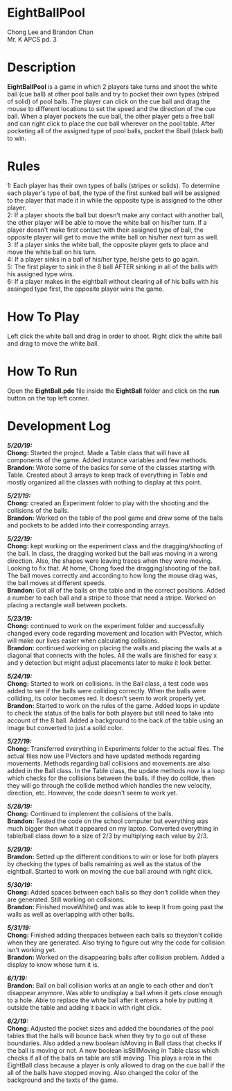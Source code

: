 # EightBallPool
Chong Lee and Brandon Chan\
Mr. K APCS pd. 3

# Description
**EightBallPool** is a game in which 2 players take turns and shoot the white ball (cue ball) at other pool balls and try to pocket their own types (striped of solid) of pool balls. The player can click on the cue ball and drag the mouse to different locations to set the speed and the direction of the cue ball. When a player pockets the cue ball, the other player gets a free ball and can right click to place the cue ball wherever on the pool table. After pocketing all of the assigned type of pool balls, pocket the 8ball (black ball) to win.

# Rules
1: Each player has their own types of balls (stripes or solids). To determine each player's type of ball, the type of the first sunked ball will be assigned to the player that made it in while the opposite type is assigned to the other player.\
2: If a player shoots the ball but doesn't make any contact with another ball, the other player will be able to move the white ball on his/her turn. If a player doesn't make first contact with their assigned type of ball, the opposite player will get to move the white ball on his/her next turn as well.\
3: If a player sinks the white ball, the opposite player gets to place and move the white ball on his turn.\
4: If a player sinks in a ball of his/her type, he/she gets to go again.\
5: The first player to sink in the 8 ball AFTER sinking in all of the balls with his assigned type wins.\
6: If a player makes in the eightball without clearing all of his balls with his assinged type first, the opposite player wins the game.

# How To Play
Left click the white ball and drag in order to shoot. Right click the white ball and drag to move the white ball.

# How To Run
Open the **EightBall.pde** file inside the **EightBall** folder and click on the **run** button on the top left corner.

# Development Log
**_5/20/19:_**\
**Chong:** Started the project. Made a Table class that will have all components of the game. Added instance variables and few methods.\
**Brandon:** Wrote some of the basics for some of the classes starting with Table. Created about 3 arrays to keep track of everything in Table and mostly organized all the classes with nothing to display at this point.

**_5/21/19:_**\
**Chong:** created an Experiment folder to play with the shooting and the collisions of the balls.\
**Brandon:** Worked on the table of the pool game and drew some of the balls and pockets to be added into their corresponding arrays.

**_5/22/19:_**\
**Chong:** kept working on the experiment class and the dragging/shooting of the ball. In class, the dragging worked but the ball was moving in a wrong direction. Also, the shapes were leaving traces when they were moving. Looking to fix that. At home, Chong fixed the dragging/shooting of the ball. The ball moves correctly and according to how long the mouse drag was, the ball moves at different speeds.\
**Brandon:** Got all of the balls on the table and in the correct positions. Added a number to each ball and a stripe to those that need a stripe. Worked on placing a rectangle wall between pockets.

**_5/23/19:_**\
**Chong:** continued to work on the experiment folder and successfully changed every code regarding movement and location with PVector, which will make our lives easier when calculating collisions.\
**Brandon:** continued working on placing the walls and placing the walls at a diagonal that connects with the holes. All the walls are finished for easy x and y detection but might adjust placements later to make it look better.

**_5/24/19:_**\
**Chong:** Started to work on collisions. In the Ball class, a test code was added to see if the balls were colliding correctly. When the balls were colliding, its color becomes red. It doesn't seem to work properly yet.\
**Brandon:** Started to work on the rules of the game. Added loops in update to check the status of the balls for both players but still need to take into account of the 8 ball. Added a background to the back of the table using an image but converted to just a solid color.

**_5/27/19:_**\
**Chong:** Transferred everything in Experiments folder to the actual files. The actual files now use PVectors and have updated methods regarding movements. Methods regarding ball collisions and movements are also added in the Ball class. In the Table class, the update methods now is a loop which checks for the collisions between the balls. If they do collide, then they will go through the collide method which handles the new velocity, direction, etc. However, the code doesn't seem to work yet.

**_5/28/19:_**\
**Chong:** Continued to implement the collisions of the balls.\
**Brandon:** Tested the code on the school computer but everything was much bigger than what it appeared on my laptop. Converted everything in table/ball class down to a size of 2/3 by multiplying each value by 2/3.

**_5/29/19:_**\
**Brandon:** Setted up the different conditions to win or lose for both players by checking the types of balls remaining as well as the status of the eightball. Started to work on moving the cue ball around with right click.

**_5/30/19:_**\
**Chong:** Added spaces between each balls so they don't collide when they are generated. Still working on collisions.\
**Brandon:** Finished moveWhite() and was able to keep it from going past the walls as well as overlapping with other balls.

**_5/31/19:_**\
**Chong:** Finished adding thespaces between each balls so theydon't collide when they are generated. Also trying to figure out why the code for collision isn't working yet.\
**Brandon:** Worked on the disappearing balls after collision problem. Added a display to know whose turn it is.

**_6/1/19:_**\
**Brandon:** Ball on ball collision works at an angle to each other and don't disappear anymore. Was able to undisplay a ball when it gets close enough to a hole. Able to replace the white ball after it enters a hole by putting it outside the table and adding it back in with right click.

**_6/2/19:_**\
**Chong:** Adjusted the pocket sizes and added the boundaries of the pool tables that the balls will bounce back when they try to go out of these boundaries. Also added a new boolean isMoving in Ball class that checks if the ball is moving or not. A new boolean isStillMoving in Table class which checks if all of the balls on table are still moving. This plays a role in the EightBall class because a player is only allowed to drag on the cue ball if the all of the balls have stopped moving. Also changed the color of the background and the texts of the game.
